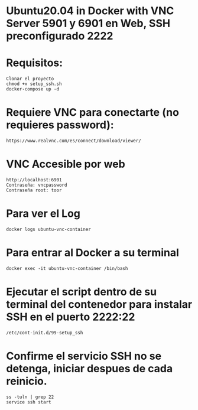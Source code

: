 # Ubuntu20.04 in Docker with VNC Server 5901 y 6901 en Web, SSH preconfigurado 2222

# Requisitos:
	Clonar el proyecto
 	chmod +x setup_ssh.sh
	docker-compose up -d
 	

# Requiere VNC para conectarte (no requieres password):
	https://www.realvnc.com/es/connect/download/viewer/

# VNC Accesible por web 
	http://localhost:6901 
 	Contraseña: vncpassword
	Contraseña root: toor

# Para ver el Log
	docker logs ubuntu-vnc-container
 
# Para entrar al Docker a su terminal
	docker exec -it ubuntu-vnc-container /bin/bash

# Ejecutar el script dentro de su terminal del contenedor para instalar SSH en el puerto 2222:22  
	/etc/cont-init.d/99-setup_ssh 

# Confirme el servicio SSH no se detenga, iniciar despues de cada reinicio.
	ss -tuln | grep 22
 	service ssh start

